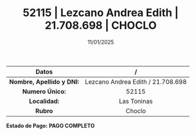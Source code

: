 ﻿---
title: 52115 | Lezcano Andrea Edith | 21.708.698 | CHOCLO
date: 11/01/2025
draft: false
tags: ['las-toninas', 'titular', 'choclo']
---

|          **Datos**          |  /  |
|:---------------------------:|:---:|
| **Nombre, Apellido y DNI:** | Lezcano Andrea Edith / 21.708.698 |
|      **Numero Único:**      | 52115 |
|        **Localidad:**       | Las Toninas |
|          **Rubro**          | Choclo |

**Estado de Pago:** **PAGO COMPLETO**
